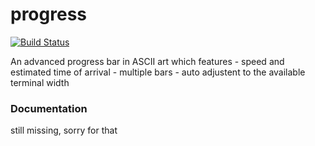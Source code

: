 progress
==========
[![Build Status](https://travis-ci.org/cimatosa/progress.svg?branch=master)](https://travis-ci.org/cimatosa/progress)

An advanced progress bar in ASCII art which features
    - speed and estimated time of arrival
    - multiple bars
    - auto adjustent to the available terminal width    

### Documentation
still missing, sorry for that